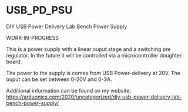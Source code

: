# USB_PD_PSU
DIY USB Power Delivery Lab Bench Power Supply

WORK-IN-PROGRESS

This is a power supply with a linear ouput stage and a switching pre regulator.
In the future it will be controlled via a microcontroller doughter board.

The power to the supply is comes from USB Power-delivery at 20V.
The ouput can be set between 0-20V and 0-3A.

Additional information can be found on my website: https://arduonics.com/2020/uncategorized/diy-usb-power-delivery-lab-bench-power-supply/
